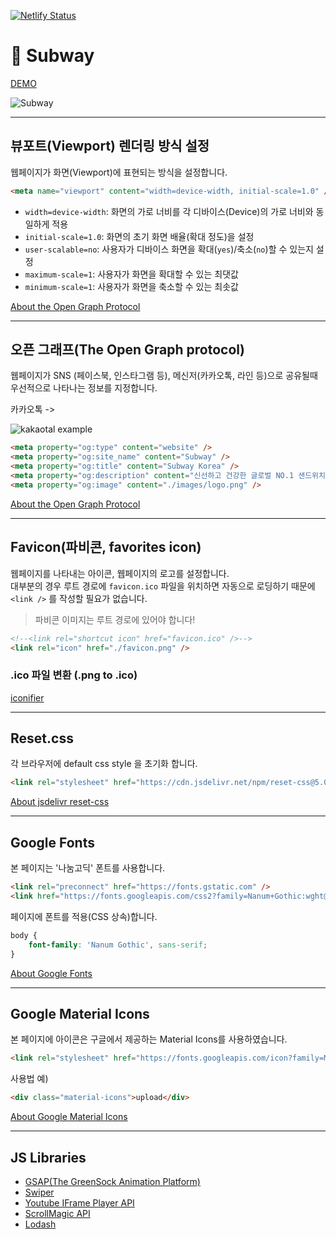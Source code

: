 [![Netlify Status](https://api.netlify.com/api/v1/badges/4ecc6bac-a7f3-40a6-b4c2-b5b8ca27b50b/deploy-status)](https://app.netlify.com/sites/hardcore-dijkstra-7a109c/deploys)

# 🌮 Subway 

[DEMO](https://hardcore-dijkstra-7a109c.netlify.app/)

![Subway](https://s3.us-west-2.amazonaws.com/secure.notion-static.com/e5e2cdd0-945f-473e-85f8-6a82eba6517d/Untitled.png?X-Amz-Algorithm=AWS4-HMAC-SHA256&X-Amz-Credential=AKIAT73L2G45O3KS52Y5%2F20210414%2Fus-west-2%2Fs3%2Faws4_request&X-Amz-Date=20210414T094459Z&X-Amz-Expires=86400&X-Amz-Signature=ea37f284c4df894ca14e96528d47212da3034ccd62f65eee06a919d4bee30f3b&X-Amz-SignedHeaders=host&response-content-disposition=filename%20%3D%22Untitled.png%22)

---

## 뷰포트(Viewport) 렌더링 방식 설정  

웹페이지가 화면(Viewport)에 표현되는 방식을 설정합니다.<br>

```html
<meta name="viewport" content="width=device-width, initial-scale=1.0" />
```
- `width=device-width`: 화면의 가로 너비를 각 디바이스(Device)의 가로 너비와 동일하게 적용
- `initial-scale=1.0`: 화면의 초기 화면 배율(확대 정도)을 설정
- `user-scalable=no`: 사용자가 디바이스 화면을 확대(`yes`)/축소(`no`)할 수 있는지 설정
- `maximum-scale=1`: 사용자가 화면을 확대할 수 있는 최댓값
- `minimum-scale=1`: 사용자가 화면을 축소할 수 있는 최솟값

[About the Open Graph Protocol](https://developer.mozilla.org/en-US/docs/Web/HTML/Viewport_meta_tag)


---

## 오픈 그래프(The Open Graph protocol)
웹페이지가 SNS (페이스북, 인스타그램 등), 메신저(카카오톡, 라인 등)으로 공유될때 우선적으로 나타나는 정보를 지정합니다.

카카오톡 ->  

![kakaotal example](https://s3.us-west-2.amazonaws.com/secure.notion-static.com/8672ac43-31aa-4f33-99a0-6885dc6bd489/Untitled.png?X-Amz-Algorithm=AWS4-HMAC-SHA256&X-Amz-Credential=AKIAT73L2G45O3KS52Y5%2F20210414%2Fus-west-2%2Fs3%2Faws4_request&X-Amz-Date=20210414T104929Z&X-Amz-Expires=86400&X-Amz-Signature=aa1e986c33b6001af91eb7233b2902a19e53e14cbc64a8bcbddd32ce588ae147&X-Amz-SignedHeaders=host&response-content-disposition=filename%20%3D%22Untitled.png%22)
```html
<meta property="og:type" content="website" />
<meta property="og:site_name" content="Subway" />
<meta property="og:title" content="Subway Korea" />
<meta property="og:description" content="신선하고 건강한 글로벌 NO.1 샌드위치 브랜드, 써브웨이" />
<meta property="og:image" content="./images/logo.png" />
```
[About the Open Graph Protocol](https://ogp.me/)

---

## Favicon(파비콘, favorites icon)

웹페이지를 나타내는 아이콘, 웹페이지의 로고를 설정합니다.<br>
대부분의 경우 루트 경로에 `favicon.ico` 파일을 위치하면 자동으로 로딩하기 때문에 `<link />` 를 작성할 필요가 없습니다.

> 파비콘 이미지는 루트 경로에 있어야 합니다!

```html
<!--<link rel="shortcut icon" href="favicon.ico" />-->
<link rel="icon" href="./favicon.png" />
```

### .ico 파일 변환 (.png to .ico)

[iconifier](https://iconifier.net/)

---

## Reset.css
각 브라우저에 default css style 을 초기화 합니다.
```html
<link rel="stylesheet" href="https://cdn.jsdelivr.net/npm/reset-css@5.0.1/reset.min.css" />
```
[About jsdelivr reset-css](https://www.jsdelivr.com/package/npm/reset-css)

----
## Google Fonts

본 페이지는 '나눔고딕' 폰트를 사용합니다. 
```html
<link rel="preconnect" href="https://fonts.gstatic.com" />
<link href="https://fonts.googleapis.com/css2?family=Nanum+Gothic:wght@400;700&display=swap" rel="stylesheet" />
```
페이지에 폰트를 적용(CSS 상속)합니다.
```css
body {
    font-family: 'Nanum Gothic', sans-serif;
}
```
[About Google Fonts](https://fonts.google.com/)

---

## Google Material Icons
본 페이지에 아이콘은 구글에서 제공하는 Material Icons를 사용하였습니다.
```html
<link rel="stylesheet" href="https://fonts.googleapis.com/icon?family=Material+Icons" />
```
사용법 예)
```html
<div class="material-icons">upload</div>
```
[About Google Material Icons](https://material.io/resources/icons/?style=baseline)

---

## JS Libraries 
 - [GSAP(The GreenSock Animation Platform)](https://greensock.com/gsap/)
 - [Swiper](https://swiperjs.com/)
 - [Youtube IFrame Player API](https://developers.google.com/youtube/iframe_api_reference)
 - [ScrollMagic API](http://scrollmagic.io/docs/)
 - [Lodash](https://lodash.com/)

















